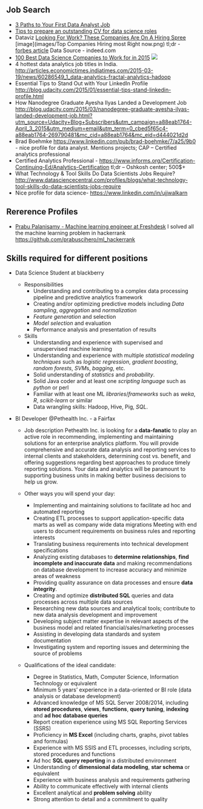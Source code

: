 ## Job Search
- [3 Paths to Your First Data Analyst Job](http://blog.udacity.com/2014/12/3-paths-first-data-analyst-job.html)
- [Tips to prepare an outstanding CV for data science roles](http://www.analyticsvidhya.com/blog/2014/11/tips-prepare-cv-data-science-roles/)
- Dataviz [Looking For Work? These Companies Are On A Hiring Spree](http://dadaviz.com/i/3859) [image](images/Top Companies Hiring most Right now.png) tl;dr - [forbes article](http://www.forbes.com/pictures/fjle45lhhd/no-1-amazon-corporate/) Data Source - indeed.com
- [100 Best Data Science Companies to Work for in 2015](http://www.datasciencecentral.com/profiles/blogs/100-best-data-science-companies-to-work-for-in-2015?utm_content=buffer40803&utm_medium=social&utm_source=facebook.com&utm_campaign=buffer)
![](http://api.ning.com/files/Vlz-VcMBEulkDax7CKH*GJVCb7Iq8hcqydDg6o3m24gMm7LnSKThKwX2az1vuKy4S94r8*fxK8AYVak9exWHFNBvyBJnJ5PB/bor55.PNG)
 - 4 hottest data analytics job titles in India. http://articles.economictimes.indiatimes.com/2015-03-19/news/60286549_1_data-analytics-fractal-analytics-hadoop 
- Essential Tips to Stand Out with Your LinkedIn Profile http://blog.udacity.com/2015/01/essential-tips-stand-linkedin-profile.html 
- How Nanodegree Graduate Ayesha Ilyas Landed a Development Job
http://blog.udacity.com/2015/03/nanodegree-graduate-ayesha-ilyas-landed-development-job.html?utm_source=Udacity+Blog+Subscribers&utm_campaign=a88eab1764-April_3_2015&utm_medium=email&utm_term=0_cbed5f65c4-a88eab1764-269790481&mc_cid=a88eab1764&mc_eid=d444021d2d 
- Brad Boehmke https://www.linkedin.com/pub/brad-boehmke/7/a25/9b0 - nice profile for data analyst. Mentions projects; CAP – Certified analytics professional 
- Certified Analytics Professional - https://www.informs.org/Certification-Continuing-Ed/Analytics-Certification
tl;dr – Oshkosh center; 500$+
- What Technology & Tool Skills Do Data Scientists Jobs Require? http://www.datasciencecentral.com/profiles/blogs/what-technology-tool-skills-do-data-scientists-jobs-require
- Nice profile for data science- https://www.linkedin.com/in/ujjwalkarn

## Rererence Profiles

- [Prabu Palanisamy - Machine learning engineer at Freshdesk](https://www.linkedin.com/in/prabu-palanisamy-456a893b)  I solved all the machine learning problem in hackerrank https://github.com/prabuscihero/ml_hackerrank




## Skills required for different positions 

- Data Science Student at blackberry 
	- Responsibilities 
		- Understanding and contributing to a complex data processing pipeline and predictive analytics framework
		- Creating and/or optimizing predictive models including *Data sampling*, *aggregation* and *normalization*
		- *Feature generation* and selection
		- *Model selection* and evaluation
		- Performance analysis and presentation of results
	- Skills
		- Understanding and experience with supervised and unsupervised machine learning
		- Understanding and experience with multiple *statistical modeling techniques* such as *logistic regression*, *gradient boosting*, *random forests*, *SVM*s, *bagging*, etc.
		- Solid understanding of *statistics* and *probability*.
		- Solid Java coder and at least one *scripting language* such as *python* or perl
		- Familiar with at least one ML *libraries*/*frameworks* such as *weka*, *R*, *scikit-learn* or similar
		- Data wrangling skills: Hadoop, Hive, Pig, *SQL*.



- BI Developer @Pethealth Inc. - a Fairfax 

	- Job description
Pethealth Inc. is looking for a **data-fanatic** to play an active role in recommending, implementing and maintaining solutions for an enterprise analytics platform. You will provide comprehensive and accurate data analysis and reporting services to internal clients and stakeholders, determining cost vs. benefit, and offering suggestions regarding best approaches to produce timely reporting solutions. Your data and analytics will be paramount to supporting business units in making better business decisions to help us grow.
 
	- Other ways you will spend your day:
		- Implementing and maintaining solutions to facilitate ad hoc and automated reporting
		- Creating ETL processes to support application-specific data marts as well as company wide data migrations
Meeting with end users to document requirements on business rules and reporting interests
		- Translating business requirements into technical development specifications
		- Analyzing existing databases to **determine relationships**, **find incomplete and inaccurate data** and making recommendations on database development to increase accuracy and minimize areas of weakness
		- Providing quality assurance on data processes and ensure **data integrity**.
		- Creating and optimize **distributed SQL** queries and data processes across multiple data sources
		- Researching new data sources and analytical tools; contribute to new data analysis development and improvement
		- Developing subject matter expertise in relevant aspects of the business model and related financial/sales/marketing processes
		- Assisting in developing data standards and system documentation
		- Investigating system and reporting issues and determining the source of problems
 
	- Qualifications of the ideal candidate:
		- Degree in Statistics, Math, Computer Science, Information Technology or equivalent
		- Minimum 5 years’ experience in a data-oriented or BI role (data analysis or database development)
		- Advanced knowledge of MS SQL Server 2008/2014, including **stored procedures**, **views**, **functions**, **query tuning**, **indexing** and **ad hoc database queries**
		- Report creation experience using MS SQL Reporting Services (SSRS)
		- Proficiency in **MS Excel** (including charts, graphs, pivot tables and formulas)
		- Experience with MS SSIS and ETL processes, including scripts, stored procedures and functions
		- Ad hoc **SQL query reporting** in a distributed environment
		- Understanding of **dimensional data modeling**, **star schema** or equivalent
		- Experience with business analysis and requirements gathering
		- Ability to communicate effectively with internal clients
		- Excellent analytical and **problem solving** ability
		- Strong attention to detail and a commitment to quality

